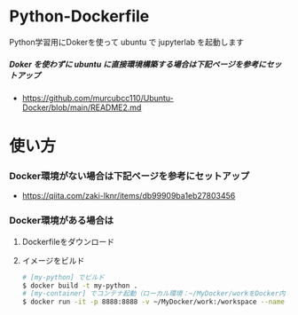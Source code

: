 # Python-Dockerfile
Python学習用にDokerを使って ubuntu で jupyterlab を起動します

##### Doker を使わずに ubuntu に直接環境構築する場合は下記ページを参考にセットアップ
- https://github.com/murcubcc110/Ubuntu-Docker/blob/main/README2.md

# 使い方

### Docker環境がない場合は下記ページを参考にセットアップ

- https://qiita.com/zaki-lknr/items/db99909ba1eb27803456

### Docker環境がある場合は

1. Dockerfileをダウンロード

2. イメージをビルド
   ```bash
   # [my-python] でビルド
   $ docker build -t my-python .
   # [my-container] でコンテナ起動（ローカル環境：~/MyDocker/workをDocker内：/workspace へマウント）
   $ docker run -it -p 8888:8888 -v ~/MyDocker/work:/workspace --name my-container my-python
   ```
